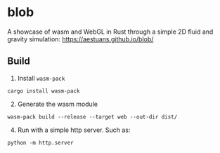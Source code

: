 # blob

A showcase of wasm and WebGL in Rust through a simple 2D fluid and gravity simulation: https://aestuans.github.io/blob/

## Build

1. Install `wasm-pack`
```
cargo install wasm-pack
```

2. Generate the wasm module

```
wasm-pack build --release --target web --out-dir dist/
```

4. Run with a simple http server. Such as:
```
python -m http.server
```
